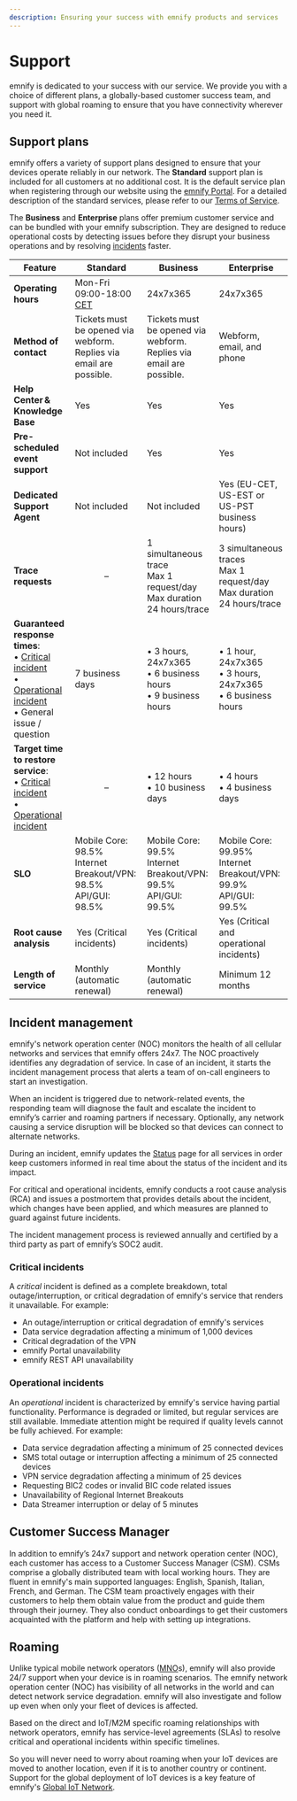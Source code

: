 ```yaml
---
description: Ensuring your success with emnify products and services
---
```


# Support

emnify is dedicated to your success with our service.
We provide you with a choice of different plans, a globally-based customer success team, and support with global roaming to ensure that you have connectivity wherever you need it.

## Support plans

emnify offers a variety of support plans designed to ensure that your devices operate reliably in our network.
The **Standard** support plan is included for all customers at no additional cost.
It is the default service plan when registering through our website using the [emnify Portal](https://portal.emnify.com/).
For a detailed description of the standard services, please refer to our [Terms of Service](https://www.emnify.com/hubfs/20211001_terms_of_service_and_standard_service_level_obligations.pdf).

The **Business** and **Enterprise** plans offer premium customer service and can be bundled with your emnify subscription.
They are designed to reduce operational costs by detecting issues before they disrupt your business operations and by resolving [incidents](#incident-management) faster.

| Feature | Standard | Business | Enterprise |
| ------- | -------- | -------- | ---------- |
| **Operating hours** | Mon-Fri 09:00-18:00 [CET](https://www.timeanddate.com/time/zones/cet) | 24x7x365 | 24x7x365 | 
| **Method of contact** | Tickets must be opened via webform.<br />Replies via email are possible. | Tickets must be opened via webform.<br />Replies via email are possible. | Webform, email, and phone |
| **Help Center & Knowledge Base** | Yes | Yes | Yes |
| **Pre-scheduled event support** | Not included | Yes | Yes |
| **Dedicated Support Agent** | Not included | Not included | Yes (EU-CET, US-EST or US-PST business hours) |
| **Trace requests** | <div align="center">–</div> | 1 simultaneous trace<br />Max 1 request/day<br />Max duration 24 hours/trace | 3 simultaneous traces<br />Max 1 request/day<br />Max duration 24 hours/trace | 
| **Guaranteed response times**:<br />• [Critical incident](#critical-incidents)<br />• [Operational incident](#operational-incidents)<br />• General issue / question | 7 business days | • 3 hours, 24x7x365<br />• 6 business hours<br />• 9 business hours | • 1 hour, 24x7x365<br />• 3 hours, 24x7x365<br />• 6 business hours  |
| **Target time to restore service**: <br />• [Critical incident](#critical-incidents)<br />• [Operational incident](#operational-incidents) | <div align="center">–</div> | • 12 hours<br />• 10 business days | • 4 hours<br />• 4 business days |
| **SLO** | Mobile Core: 98.5%<br />Internet Breakout/VPN: 98.5%<br />API/GUI: 98.5% | Mobile Core: 99.5%<br />Internet Breakout/VPN: 99.5%<br />API/GUI: 99.5% | Mobile Core: 99.95%<br />Internet Breakout/VPN: 99.9%<br />API/GUI: 99.5% |
| **Root cause analysis** | Yes (Critical incidents) | Yes (Critical incidents) | Yes (Critical and operational incidents) |
| **Length of service** | Monthly (automatic renewal) | Monthly (automatic renewal) | Minimum 12 months |

## Incident management

emnify's network operation center (NOC) monitors the health of all cellular networks and services that emnify offers 24x7.
The NOC proactively identifies any degradation of service.
In case of an incident, it starts the incident management process that alerts a team of on-call  engineers to start an investigation.  

When an incident is triggered due to network-related events, the responding team will diagnose the fault and escalate the incident to emnify’s carrier and roaming partners if necessary.
Optionally, any network causing a service disruption will be blocked so that devices can connect to alternate networks.  

During an incident, emnify updates the [Status](https://status.emnify.com/) page for all services in order keep customers informed in real time about the status of the incident and its impact. 

For critical and operational incidents, emnify conducts a root cause analysis (RCA) and issues a postmortem that provides details about the incident, which changes have been applied, and which measures are planned to guard against future incidents.  

The incident management process is reviewed annually and certified by a third party as part of emnify’s SOC2 audit.

### Critical incidents

A *critical* incident is defined as a complete breakdown, total outage/interruption, or critical degradation of emnify's service that renders it unavailable.
For example:

- An outage/interruption or critical degradation of emnify's services
- Data service degradation affecting a minimum of 1,000 devices
- Critical degradation of the VPN
- emnify Portal unavailability
- emnify REST API unavailability

### Operational incidents

An *operational* incident is characterized by emnify's service having partial functionality.
Performance is degraded or limited, but regular services are still available.
Immediate attention might be required if quality levels cannot be fully achieved.
For example:

- Data service degradation affecting a minimum of 25 connected devices
- SMS total outage or interruption affecting a minimum of 25 connected devices
- VPN service degradation affecting a minimum of 25 devices
- Requesting BIC2 codes or invalid BIC code related issues 
- Unavailability of Regional Internet Breakouts
- Data Streamer interruption or delay of 5 minutes

## Customer Success Manager
 
In addition to emnify’s 24x7 support and network operation center (NOC), each customer has access to a Customer Success Manager (CSM).
CSMs comprise a globally distributed team with local working hours.
They are fluent in emnify's main supported languages: English, Spanish, Italian, French, and German.
The CSM team proactively engages with their customers to help them obtain value from the product and guide them through their journey.
They also conduct onboardings to get their customers acquainted with the platform and help with setting up integrations.

## Roaming

Unlike typical mobile network operators ([MNO](https://www.emnify.com/iot-glossary/mno)s), emnify will also provide 24/7 support when your device is in roaming scenarios.
The emnify network operation center (NOC) has visibility of all networks in the world and can detect network service degradation. 
emnify will also investigate and follow up even when only your fleet of devices is affected.   

Based on the direct and IoT/M2M specific roaming relationships with network operators, emnify has service-level agreements (SLAs) to resolve critical and operational incidents within specific timelines.  

So you will never need to worry about roaming when your IoT devices are moved to another location, even if it is to another country or continent.
Support for the global deployment of IoT devices is a key feature of emnify's [Global IoT Network](/services/global-iot-network).
